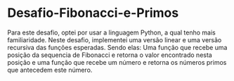 # Desafio-Fibonacci-e-Primos

Para este desafio, optei por usar a linguagem Python, a qual tenho mais familiaridade. Neste desafio, implementei uma versão linear e uma versão recursiva das funções esperadas. Sendo elas: Uma função que recebe uma posição da sequencia de Fibonacci e retorna o valor encontrado nesta posição e uma função que recebe um número e retorna os números primos que antecedem este número.
